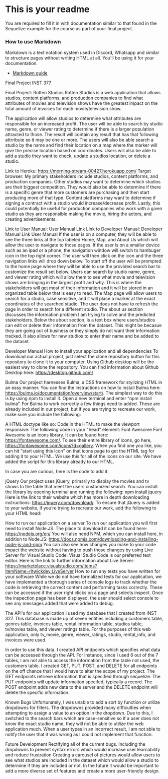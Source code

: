 # This is your readme
You are required to fill it in with documentation similar to that found in the Sequelize example for the course as part of your final project.

### How to use Markdown
Markdown is a text notation system used in Discord, Whatsapp and similar to structure pages without writing HTML at all. You'll be using it for your documentation.
* [Markdown guide](https://www.markdownguide.org/cheat-sheet/)

Final Project INST 377

Final Project: Rotten Studios
Rotten Studios is a web application that allows studios, content platforms, and production companies to find what attributes of movies and television shows have the greatest impact on the total amount of invoices for each movie/television show. 

The application will allow studios to determine what attributes are responsible for an increased profit. The user will be able to search by studio name, genre, or viewer rating to determine if there is a larger population attracted to those. The result will contain any result that has that following attrribute so it may be one or more. The users will also be able search a studio by the name and find their location on a map where the marker will give the precise location based on coordinates. Users will also be able to add a studio they want to check, update a studios location, or delete a studio. 

Link to Heroku: https://morning-stream-00427.herokuapp.com/
Target browser:
My primary stakeholders include studios, content platforms, and production companies. Other studios may want to determine which studios are their biggest competition. They would also be able to determine if there is a specific genre that more customers are purchasing and then start producing more of that type. Content platforms may want to determine if signing a contract with a studio would increase/decrease profit.  Lastly, this could potentially be useful for production companies who work with a given studio as they are responsible making the movie, hiring the actors, and creating advertisements. 

Link to User Manual: User Manual Link
Link to Developer Manual: Developer Manual Link
User Manual
If the user is on a computer, they will be able to see the  three links at the top labeled Home, Map, and About Us which will allow the user to navigate to those pages. If the user is on a smaller device such as an ipad or a phone, the navigation window will switch to hambuger icon in the top right corner. The user will then click on the icon and the three navigation links will drop down below. 
To start off the user will be prompted to the home page where they will be able to use the provided search bar to customize the result set below. Users can search by studio name, genre, and viewer rating which will allow them to see what movie and television shows are bringing in the largest profit and why. This is where the stakeholders will get most of their information and it will be stored in an organized table below that is easy to read.  The Map page will allow users to search for a studio, case sensitive, and it will place a marker at the exact coordinates of the searched studio. The user does not have to refresh the page in order to search for a different studio. The about us section discusses the information problem I am trying to solve and the predicted stakeholders. Below the about section, is a text box where users/studios can edit or delete their information from the dataset. This might be becasue they are going out of business or they simply do not want their information tracked. It also allows for new studios to enter their name and be added to the dataset. 

Developer Manual
How to install your application and all dependencies
To download our actual project, just select the clone repository button for this repository to clone it to your computer. Using Github desktop will be the easiest way to clone the repository. You can find information about Github Desktop here: https://desktop.github.com/

Bulma
Our project harnesses Bulma, a CSS framework for stylizing HTML in an easy manner. You can find the instructions on how to install Bulma here: https://bulma.io/documentation/overview/start/. The simplest way to do this is by using npm to install it. Open a new terminal and enter “npm install bulma”. For Bulma to work correctly a few things need to added. These are already included in our project, but if you are trying to recreate our work, make sure you include the following:

A HTML doctype like so:
Code in the HTML to make the viewport responsive:
The following code in your "head" element:
Font Awesome
Font Awesome is an icons library. It can be found here: https://fontawesome.com/. To see their entire library of icons, go here, https://fontawesome.com/icons?d=gallery. When you find one you like, you can hit "start using this icon" on that icons page to get the HTML tag for adding it to your HTML. We use this for all of the icons on our site. We have added the script for this library already to our HTML.

In case you are curious, here is the code to add it: <script defer src="https://use.fontawesome.com/releases/v5.14.0/js/all.js"></script>

jQuery
Our project uses jQuery, primarily to display the movies and tv shows to the table that meet the users customized search. You can install the library by opening terminal and running the following: npm install jquery Here is the link to their website which has more in depth downloading instructions: https://jquery.com/download/. To ensure that jQuery is added to your website, if you’re trying to recreate our work, add the following to your HTML head:

<script src="https://code.jquery.com/jquery-3.5.1.slim.min.js" integrity="sha256-4+XzXVhsDmqanXGHaHvgh1gMQKX40OUvDEBTu8JcmNs="crossorigin="anonymous"></script>

How to run our application on a server
To run our application you will first need to install Node.JS. The place to download it can be found here: https://nodejs.org/en/
You will also need NPM, which you can install here, in addition to Node.JS: https://docs.npmjs.com/downloading-and-installing-node-js-and-npm
You can also see how changes you make to your code impact the website without having to push those changes by using Live Server for Visual Studio Code. Visual Studio Code is our preferred text editor. Here is the link to further information about Live Server: https://marketplace.visualstudio.com/items?itemName=ritwickdey.LiveServer
How to run any tests you have written for your software
While we do not have formalized tests for our application, we have implemented a thorough series of console logs to track whether the code is retrieving the correct content and performing tasks correctly. These can be accessed if the user right clicks on a page and selects inspect. Once the inspection page has been displayed, the user should select console to see any messages added that were added to debug. 

The API's for our application
I used my database that I created from INST 327. This database is made up of seven entities including a customers table, genres table, invoices table, rental information table, studios table, tv/movies table, and viewer ratings table. For the purposes of this web application, only tv_movie, genre, viewer_ratings, studio, rental_info, and invoices were used. 

In order to use this data, I created API endpoints which specifies what data can be accessed through the API. For instance, since I used 6 out of the 7 tables, I am not able to access the information from the table not used, the customers table. I created GET, PUT, POST, and DELETE for all endpoints on the off chance that I would have to alter the scope of my project. The GET endpoints retrieve information that is specified through sequelize. The PUT endpoints will update informaiton specifed, typically a record. The POST endpoint adds new data to the server and the DELETE endpoint will delete the specific information.

Known Bugs
Unfortunately, I was unable to add a sort by function or utilize dropdowns for filters. The dropdowns provided many difficulties when attempting to assign a value to an option in the dropdown. Due to this, I switched to the search bars which are case-sensitive so if a user does not know the exact studio name, they will not be able to utilize the web application much. When a user types in an incorrect result, I am not able to notify the user that it was wrong as I could not implement that function. 

Future Development
Rectifying all of the current bugs.
Including the dropdowns to prevent syntax errors which would increase user learnability and reduce frustration
Creating a carousel of pictures would allow users to see what studios are included in the dataset which would allow a studio to determine if they are included or not. 
In the future it would be important to add a more diverse set of features and create a more user-friendly design. 